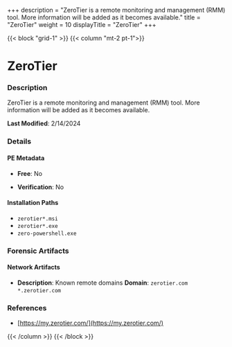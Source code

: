 +++
description = "ZeroTier is a remote monitoring and management (RMM) tool. More information will be added as it becomes available."
title = "ZeroTier"
weight = 10
displayTitle = "ZeroTier"
+++


{{< block "grid-1" >}}
{{< column "mt-2 pt-1">}}

# ZeroTier


### Description

ZeroTier is a remote monitoring and management (RMM) tool. More information will be added as it becomes available.



**Last Modified**: 2/14/2024

### Details


#### PE Metadata


- **Free**: No

- **Verification**: No




#### Installation Paths
- `zerotier*.msi`
- `zerotier*.exe`
- `zero-powershell.exe`

### Forensic Artifacts




#### Network Artifacts

- **Description**: Known remote domains
  **Domain**: `zerotier.com` `*.zerotier.com`





### References
- [https://my.zerotier.com/](https://my.zerotier.com/)



{{< /column >}}
{{< /block >}}
